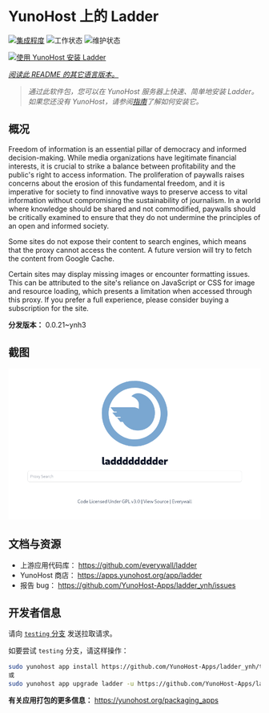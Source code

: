 <!--
注意：此 README 由 <https://github.com/YunoHost/apps/tree/master/tools/readme_generator> 自动生成
请勿手动编辑。
-->

# YunoHost 上的 Ladder

[![集成程度](https://dash.yunohost.org/integration/ladder.svg)](https://ci-apps.yunohost.org/ci/apps/ladder/) ![工作状态](https://ci-apps.yunohost.org/ci/badges/ladder.status.svg) ![维护状态](https://ci-apps.yunohost.org/ci/badges/ladder.maintain.svg)

[![使用 YunoHost 安装 Ladder](https://install-app.yunohost.org/install-with-yunohost.svg)](https://install-app.yunohost.org/?app=ladder)

*[阅读此 README 的其它语言版本。](./ALL_README.md)*

> *通过此软件包，您可以在 YunoHost 服务器上快速、简单地安装 Ladder。*  
> *如果您还没有 YunoHost，请参阅[指南](https://yunohost.org/install)了解如何安装它。*

## 概况

Freedom of information is an essential pillar of democracy and informed decision-making. While media organizations have legitimate financial interests, it is crucial to strike a balance between profitability and the public's right to access information. The proliferation of paywalls raises concerns about the erosion of this fundamental freedom, and it is imperative for society to find innovative ways to preserve access to vital information without compromising the sustainability of journalism. In a world where knowledge should be shared and not commodified, paywalls should be critically examined to ensure that they do not undermine the principles of an open and informed society.

Some sites do not expose their content to search engines, which means that the proxy cannot access the content. A future version will try to fetch the content from Google Cache.

Certain sites may display missing images or encounter formatting issues. This can be attributed to the site's reliance on JavaScript or CSS for image and resource loading, which presents a limitation when accessed through this proxy. If you prefer a full experience, please consider buying a subscription for the site.

**分发版本：** 0.0.21~ynh3

## 截图

![Ladder 的截图](./doc/screenshots/example.png)

## 文档与资源

- 上游应用代码库： <https://github.com/everywall/ladder>
- YunoHost 商店： <https://apps.yunohost.org/app/ladder>
- 报告 bug： <https://github.com/YunoHost-Apps/ladder_ynh/issues>

## 开发者信息

请向 [`testing` 分支](https://github.com/YunoHost-Apps/ladder_ynh/tree/testing) 发送拉取请求。

如要尝试 `testing` 分支，请这样操作：

```bash
sudo yunohost app install https://github.com/YunoHost-Apps/ladder_ynh/tree/testing --debug
或
sudo yunohost app upgrade ladder -u https://github.com/YunoHost-Apps/ladder_ynh/tree/testing --debug
```

**有关应用打包的更多信息：** <https://yunohost.org/packaging_apps>

